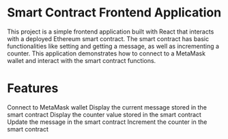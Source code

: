 # Smart Contract Frontend Application
This project is a simple frontend application built with React that interacts with a deployed Ethereum smart contract. The smart contract has basic functionalities like setting and getting a message, as well as incrementing a counter. This application demonstrates how to connect to a MetaMask wallet and interact with the smart contract functions.
# Features
Connect to MetaMask wallet
Display the current message stored in the smart contract
Display the counter value stored in the smart contract
Update the message in the smart contract
Increment the counter in the smart contract
